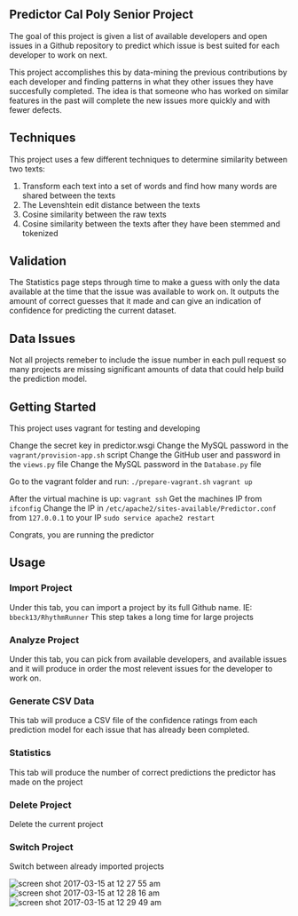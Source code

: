 ## Predictor Cal Poly Senior Project
The goal of this project is given a list of available developers and open issues
in a Github repository to predict which issue is best suited for each developer to 
work on next.

This project accomplishes this by data-mining the previous contributions by each
developer and finding patterns in what they other issues they have succesfully completed.
The idea is that someone who has worked on similar features in the past will 
complete the new issues more quickly and with fewer defects.

## Techniques 
This project uses a few different techniques to determine similarity between two texts:

1. Transform each text into a set of words and find how many words are shared between the texts
2. The Levenshtein edit distance between the texts
3. Cosine similarity between the raw texts
4. Cosine similarity between the texts after they have been stemmed and tokenized 

## Validation
The Statistics page steps through time to make a guess with only the data available
at the time that the issue was available to work on. It outputs the amount of correct 
guesses that it made and can give an indication of confidence for predicting the current
dataset. 

## Data Issues
Not all projects remeber to include the issue number in each pull request so many projects
are missing significant amounts of data that could help build the prediction model.

## Getting Started
This project uses vagrant for testing and developing

Change the secret key in predictor.wsgi
Change the MySQL password in the `vagrant/provision-app.sh` script
Change the GitHub user and password in the `views.py` file
Change the MySQL password in the `Database.py` file

Go to the vagrant folder and run:
`./prepare-vagrant.sh`
`vagrant up`

After the virtual machine is up:
`vagrant ssh`
Get the machines IP from `ifconfig`
Change the IP in `/etc/apache2/sites-available/Predictor.conf` from `127.0.0.1` to your IP
`sudo service apache2 restart`

Congrats, you are running the predictor

## Usage

### Import Project
Under this tab, you can import a project by its full Github name. IE: `bbeck13/RhythmRunner`
This step takes a long time for large projects

### Analyze Project
Under this tab, you can pick from available developers, and available issues and it will
produce in order the most relevent issues for the developer to work on.

### Generate CSV Data
This tab will produce a CSV file of the confidence ratings from each prediction model for each issue that
has already been completed.

### Statistics
This tab will produce the number of correct predictions the predictor has made on the project

### Delete Project
Delete the current project

### Switch Project
Switch between already imported projects

![screen shot 2017-03-15 at 12 27 55 am](https://cloud.githubusercontent.com/assets/2614746/23937934/3497efe0-0917-11e7-8f51-aeac5b38010d.png)
![screen shot 2017-03-15 at 12 28 16 am](https://cloud.githubusercontent.com/assets/2614746/23937935/34ada1d2-0917-11e7-86c6-806d1c556ad7.png)
![screen shot 2017-03-15 at 12 29 49 am](https://cloud.githubusercontent.com/assets/2614746/23937936/34af82e0-0917-11e7-9e97-ac9c0c3d5282.png)
